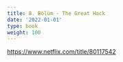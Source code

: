 ```yaml
---
title: 8. Bölüm - The Great Hack
date: '2022-01-01'
type: book
weight: 100
---
```


<!--more-->

https://www.netflix.com/title/80117542
